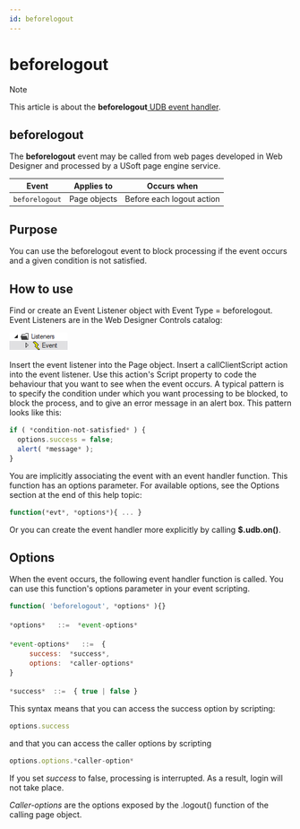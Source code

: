 ```yaml
---
id: beforelogout
---
```


# beforelogout



> [!NOTE]
> This article is about the **beforelogout**[ UDB event handler](/docs/Web%20and%20app%20UIs/UDB%20Events).

## **beforelogout**

The **beforelogout** event may be called from web pages developed in Web Designer and processed by a USoft page engine service.

|**Event**|**Applies to**|**Occurs when**|
|--------|--------|--------|
|`beforelogout`|Page objects|Before each logout action|



## Purpose

You can use the beforelogout event to block processing if the event occurs and a given condition is not satisfied.

## How to use

Find or create an Event Listener object with Event Type = beforelogout. Event Listeners are in the Web Designer Controls catalog:

![](./assets/ff8672be-ff07-426e-ba7e-0ecf37444b63.png)

Insert the event listener into the Page object. Insert a callClientScript action into the event listener. Use this action's Script property to code the behaviour that you want to see when the event occurs. A typical pattern is to specify the condition under which you want processing to be blocked, to block the process, and to give an error message in an alert box. This pattern looks like this:

```js
if ( *condition-not-satisfied* ) {
  options.success = false;
  alert( *message* );
}
```

You are implicitly associating the event with an event handler function. This function has an options parameter. For available options, see the Options section at the end of this help topic:

```js
function(*evt*, *options*){ ... }
```

Or you can create the event handler more explicitly by calling **$.udb.on()**.

## Options

When the event occurs, the following event handler function is called. You can use this function's options parameter in your event scripting.

```js
function( 'beforelogout', *options* ){}

*options*   ::=  *event-options*

*event-options*   ::=  {
     success:  *success*,
     options:  *caller-options*
}

*success*  ::=  { true | false }
```

This syntax means that you can access the success option by scripting:

```js
options.success
```

and that you can access the caller options by scripting

```js
options.options.*caller-option*
```

If you set *success* to false, processing is interrupted. As a result, login will not take place.

*Caller-options* are the options exposed by the .logout() function of the calling page object.